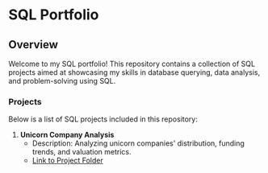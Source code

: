 # SQL Portfolio

## Overview
Welcome to my SQL portfolio! This repository contains a collection of SQL projects aimed at showcasing my skills in database querying, data analysis, and problem-solving using SQL.

### Projects
Below is a list of SQL projects included in this repository:

1. **Unicorn Company Analysis**
   - Description: Analyzing unicorn companies' distribution, funding trends, and valuation metrics.
   - [Link to Project Folder]([#](https://github.com/Benny9932/SQL_Projects/blob/main/Analyzing%20Unicorn%20Companies)https://github.com/Benny9932/SQL_Projects/blob/main/Analyzing%20Unicorn%20Companies)

